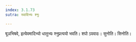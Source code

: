 ```yaml
---
index: 3.1.73
sutra: स्वादिभ्यः श्नुः

---
```

षूञभिषवे, इत्येवमादिभ्यो धातुभ्यः श्नुप्रत्ययो भवति। शपो ऽपवादः। सुनोति। सिनोति।